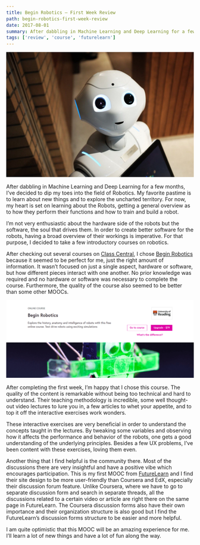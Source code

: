 ```yaml
---
title: Begin Robotics — First Week Review
path: begin-robotics-first-week-review
date: 2017-08-01
summary: After dabbling in Machine Learning and Deep Learning for a few months, I’ve decided to dip my toes into the field of Robotics. My favorite pastime is to learn about new things and to explore the uncharted territory. For now, my heart is set on learning about the Robots, getting a general overview as to how they perform their functions and how to train and build a robot.  
tags: ['review', 'course', 'futurelearn']
---
```


![background](./images/begin-robotics.jpg)

After dabbling in Machine Learning and Deep Learning for a few months, I’ve decided to dip my toes into the field of Robotics. My favorite pastime is to learn about new things and to explore the uncharted territory. For now, my heart is set on learning about the Robots, getting a general overview as to how they perform their functions and how to train and build a robot.  

I’m not very enthusiastic about the hardware side of the robots but the software, the soul that drives them. In order to create better software for the robots, having a broad overview of their workings is imperative. For that purpose, I decided to take a few introductory courses on robotics.

After checking out several courses on [Class Central](https://www.class-central.com/tag/robotics), I chose [Begin Robotics](https://www.futurelearn.com/courses/begin-robotics?lr=66) because it seemed to be perfect for me, just the right amount of information. It wasn’t focused on just a single aspect, hardware or software, but how different pieces interact with one another. No prior knowledge was required and no hardware or software was necessary to complete the course. Furthermore, the quality of the course also seemed to be better than some other MOOCs.

![background](./images/begin-robotics-course.png)

After completing the first week, I’m happy that I chose this course. The quality of the content is remarkable without being too technical and hard to understand. Their teaching methodology is incredible, some well thought-out video lectures to lure you in, a few articles to whet your appetite, and to top it off the interactive exercises work wonders.

These interactive exercises are very beneficial in order to understand the concepts taught in the lectures. By tweaking some variables and observing how it affects the performance and behavior of the robots, one gets a good understanding of the underlying principles. Besides a few UX problems, I’ve been content with these exercises, loving them even.

Another thing that I find helpful is the community there. Most of the discussions there are very insightful and have a positive vibe which encourages participation. This is my first MOOC from [FutureLearn](https://www.futurelearn.com/) and I find their site design to be more user-friendly than Coursera and EdX, especially their discussion forum feature. Unlike Coursera, where we have to go to separate discussion form and search in separate threads, all the discussions related to a certain video or article are right there on the same page in FutureLearn. The Coursera discussion forms also have their own importance and their organization structure is also good but I find the FutureLearn’s discussion forms structure to be easier and more helpful.

I am quite optimistic that this MOOC will be an amazing experience for me. I’ll learn a lot of new things and have a lot of fun along the way.